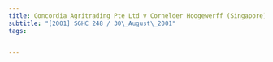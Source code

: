```yaml
---
title: Concordia Agritrading Pte Ltd v Cornelder Hoogewerff (Singapore) Pte Ltd 
subtitle: "[2001] SGHC 248 / 30\_August\_2001"
tags:


---
```


